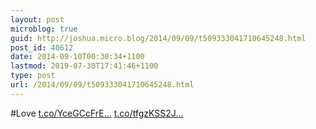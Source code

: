 ```yaml
---
layout: post
microblog: true
guid: http://joshua.micro.blog/2014/09/09/t509333041710645248.html
post_id: 40612
date: 2014-09-10T00:30:34+1100
lastmod: 2019-07-30T17:41:46+1100
type: post
url: /2014/09/09/t509333041710645248.html
---
```

#Love [t.co/YceGCcFrE...](http://t.co/YceGCcFrE0) [t.co/tfgzKSS2J...](http://t.co/tfgzKSS2JM)

